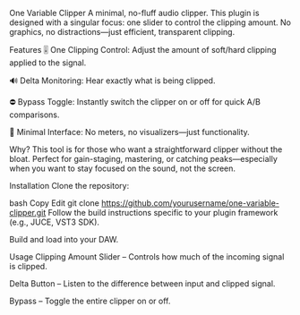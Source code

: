One Variable Clipper
A minimal, no-fluff audio clipper. This plugin is designed with a singular focus: one slider to control the clipping amount. No graphics, no distractions—just efficient, transparent clipping.

Features
🎚️ One Clipping Control: Adjust the amount of soft/hard clipping applied to the signal.

🔊 Delta Monitoring: Hear exactly what is being clipped.

⛔ Bypass Toggle: Instantly switch the clipper on or off for quick A/B comparisons.

🧼 Minimal Interface: No meters, no visualizers—just functionality.

Why?
This tool is for those who want a straightforward clipper without the bloat. Perfect for gain-staging, mastering, or catching peaks—especially when you want to stay focused on the sound, not the screen.

Installation
Clone the repository:

bash
Copy
Edit
git clone https://github.com/yourusername/one-variable-clipper.git
Follow the build instructions specific to your plugin framework (e.g., JUCE, VST3 SDK).

Build and load into your DAW.

Usage
Clipping Amount Slider – Controls how much of the incoming signal is clipped.

Delta Button – Listen to the difference between input and clipped signal.

Bypass – Toggle the entire clipper on or off.

